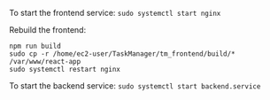 To start the frontend service: ```sudo systemctl start nginx```

Rebuild the frontend: 
``` 
npm run build
sudo cp -r /home/ec2-user/TaskManager/tm_frontend/build/* /var/www/react-app
sudo systemctl restart nginx
```


To start the backend service: ```sudo systemctl start backend.service```
